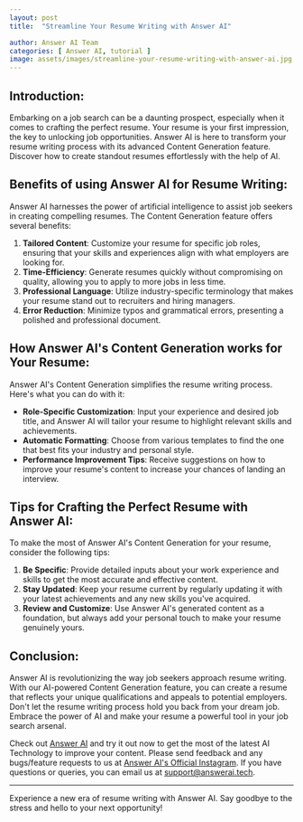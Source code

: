 ```yaml
---
layout: post
title:  "Streamline Your Resume Writing with Answer AI"

author: Answer AI Team
categories: [ Answer AI, tutorial ]
image: assets/images/streamline-your-resume-writing-with-answer-ai.jpg
---
```


## Introduction:

Embarking on a job search can be a daunting prospect, especially when it comes to crafting the perfect resume. Your resume is your first impression, the key to unlocking job opportunities. Answer AI is here to transform your resume writing process with its advanced Content Generation feature. Discover how to create standout resumes effortlessly with the help of AI.

## Benefits of using Answer AI for Resume Writing:

Answer AI harnesses the power of artificial intelligence to assist job seekers in creating compelling resumes. The Content Generation feature offers several benefits:

1. **Tailored Content**: Customize your resume for specific job roles, ensuring that your skills and experiences align with what employers are looking for.
2. **Time-Efficiency**: Generate resumes quickly without compromising on quality, allowing you to apply to more jobs in less time.
3. **Professional Language**: Utilize industry-specific terminology that makes your resume stand out to recruiters and hiring managers.
4. **Error Reduction**: Minimize typos and grammatical errors, presenting a polished and professional document.

## How Answer AI's Content Generation works for Your Resume:

Answer AI's Content Generation simplifies the resume writing process. Here's what you can do with it:

- **Role-Specific Customization**: Input your experience and desired job title, and Answer AI will tailor your resume to highlight relevant skills and achievements.
- **Automatic Formatting**: Choose from various templates to find the one that best fits your industry and personal style.
- **Performance Improvement Tips**: Receive suggestions on how to improve your resume's content to increase your chances of landing an interview.

## Tips for Crafting the Perfect Resume with Answer AI:

To make the most of Answer AI's Content Generation for your resume, consider the following tips:

1. **Be Specific**: Provide detailed inputs about your work experience and skills to get the most accurate and effective content.
2. **Stay Updated**: Keep your resume current by regularly updating it with your latest achievements and any new skills you've acquired.
3. **Review and Customize**: Use Answer AI's generated content as a foundation, but always add your personal touch to make your resume genuinely yours.

## Conclusion:

Answer AI is revolutionizing the way job seekers approach resume writing. With our AI-powered Content Generation feature, you can create a resume that reflects your unique qualifications and appeals to potential employers. Don't let the resume writing process hold you back from your dream job. Embrace the power of AI and make your resume a powerful tool in your job search arsenal.

Check out [Answer AI][answerai-website] and try it out now to get the most of the latest AI Technology to improve your content. Please send feedback and any bugs/feature requests to us at [Answer AI's Official Instagram][answerai-insta]. If you have questions or queries, you can email us at [support@answerai.tech][answerai-support].

[answerai-website]: https://answerai.tech
[answerai-insta]:  https://instagram.com/answerai.tech 
[answerai-support]: support@answerai.tech

---

Experience a new era of resume writing with Answer AI. Say goodbye to the stress and hello to your next opportunity!